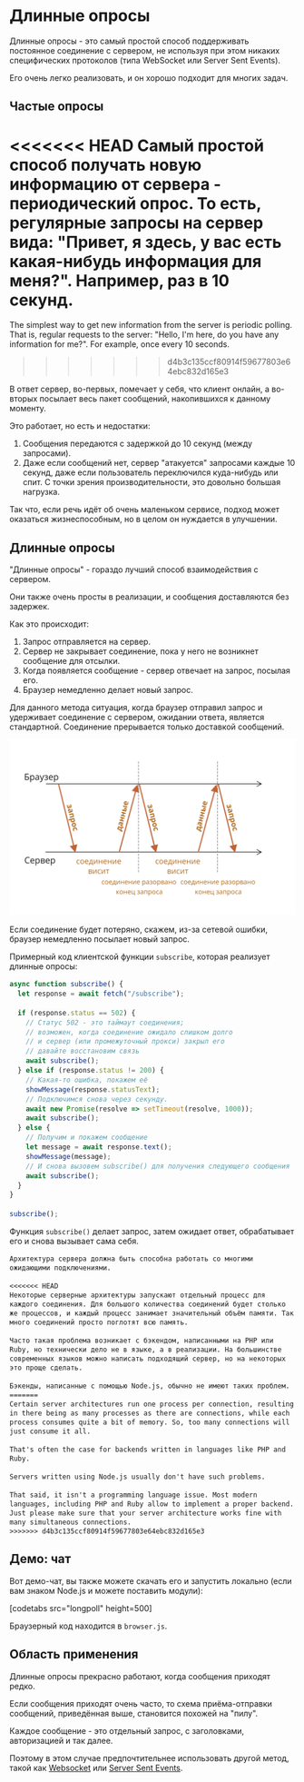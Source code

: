 # Длинные опросы

Длинные опросы - это самый простой способ поддерживать постоянное соединение с сервером, не используя при этом никаких специфических протоколов (типа WebSocket или Server Sent Events).

Его очень легко реализовать, и он хорошо подходит для многих задач.

## Частые опросы

<<<<<<< HEAD
Самый простой способ получать новую информацию от сервера - периодический опрос. То есть, регулярные запросы на сервер вида: "Привет, я здесь, у вас есть какая-нибудь информация для меня?". Например, раз в 10 секунд.
=======
The simplest way to get new information from the server is periodic polling. That is, regular requests to the server: "Hello, I'm here, do you have any information for me?". For example, once every 10 seconds.
>>>>>>> d4b3c135ccf80914f59677803e64ebc832d165e3

В ответ сервер, во-первых, помечает у себя, что клиент онлайн, а во-вторых посылает весь пакет сообщений, накопившихся к данному моменту.

Это работает, но есть и недостатки:
1. Сообщения передаются с задержкой до 10 секунд (между запросами).
2. Даже если сообщений нет, сервер "атакуется" запросами каждые 10 секунд, даже если пользователь переключился куда-нибудь или спит. С точки зрения производительности, это довольно большая нагрузка.

Так что, если речь идёт об очень маленьком сервисе, подход может оказаться жизнеспособным, но в целом он нуждается в улучшении.

## Длинные опросы

"Длинные опросы" - гораздо лучший способ взаимодействия с сервером.

Они также очень просты в реализации, и сообщения доставляются без задержек.

Как это происходит:

1. Запрос отправляется на сервер.
2. Сервер не закрывает соединение, пока у него не возникнет сообщение для отсылки.
3. Когда появляется сообщение - сервер отвечает на запрос, посылая его.
4. Браузер немедленно делает новый запрос.

Для данного метода ситуация, когда браузер отправил запрос и удерживает соединение с сервером, ожидании ответа, является стандартной. Соединение прерывается только доставкой сообщений.

![](long-polling.svg)

Если соединение будет потеряно, скажем, из-за сетевой ошибки, браузер немедленно посылает новый запрос.

Примерный код клиентской функции `subscribe`, которая реализует длинные опросы:

```js
async function subscribe() {
  let response = await fetch("/subscribe");

  if (response.status == 502) {
    // Статус 502 - это таймаут соединения;
    // возможен, когда соединение ожидало слишком долго
    // и сервер (или промежуточный прокси) закрыл его
    // давайте восстановим связь
    await subscribe();
  } else if (response.status != 200) {
    // Какая-то ошибка, покажем её
    showMessage(response.statusText);
    // Подключимся снова через секунду.
    await new Promise(resolve => setTimeout(resolve, 1000));
    await subscribe();
  } else {
    // Получим и покажем сообщение
    let message = await response.text();
    showMessage(message);
    // И снова вызовем subscribe() для получения следующего сообщения
    await subscribe();
  }
}

subscribe();
```

Функция `subscribe()` делает запрос, затем ожидает ответ, обрабатывает его и снова вызывает сама себя.

```warn header="Сервер должен поддерживать много ожидающих соединений."
Архитектура сервера должна быть способна работать со многими ожидающими подключениями.

<<<<<<< HEAD
Некоторые серверные архитектуры запускают отдельный процесс для каждого соединения. Для большого количества соединений будет столько же процессов, и каждый процесс занимает значительный объём памяти. Так много соединений просто поглотят всю память.

Часто такая проблема возникает с бэкендом, написанными на PHP или Ruby, но технически дело не в языке, а в реализации. На большинстве современных языков можно написать подходящий сервер, но на некоторых это проще сделать.

Бэкенды, написанные с помощью Node.js, обычно не имеют таких проблем.
=======
Certain server architectures run one process per connection, resulting in there being as many processes as there are connections, while each process consumes quite a bit of memory. So, too many connections will just consume it all.

That's often the case for backends written in languages like PHP and Ruby.

Servers written using Node.js usually don't have such problems.

That said, it isn't a programming language issue. Most modern languages, including PHP and Ruby allow to implement a proper backend. Just please make sure that your server architecture works fine with many simultaneous connections.
>>>>>>> d4b3c135ccf80914f59677803e64ebc832d165e3
```

## Демо: чат

Вот демо-чат, вы также можете скачать его и запустить локально (если вам знаком Node.js и можете поставить модули):

[codetabs src="longpoll" height=500]

Браузерный код находится в `browser.js`.

## Область применения

Длинные опросы прекрасно работают, когда сообщения приходят редко.

Если сообщения приходят очень часто, то схема приёма-отправки сообщений, приведённая выше, становится похожей на "пилу".

Каждое сообщение - это отдельный запрос, с заголовками, авторизацией и так далее.

Поэтому в этом случае предпочтительнее использовать другой метод, такой как [Websocket](info:websocket) или [Server Sent Events](info:server-sent-events).
